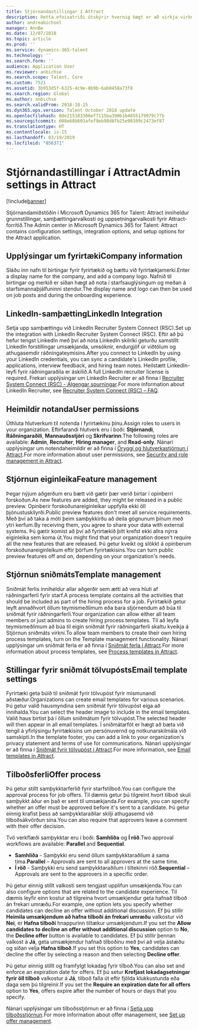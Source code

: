 ```yaml
---
title: Stjórnandastillingar í Attract
description: Þetta efnisatriði útskýrir hvernig hægt er að virkja virkni fyrir fyrirtæki og notendur í Attract.
author: andreabichsel
manager: AnnBe
ms.date: 12/07/2018
ms.topic: article
ms.prod: ''
ms.service: dynamics-365-talent
ms.technology: ''
ms.search.form: ''
audience: Application User
ms.reviewer: anbichse
ms.search.scope: Talent, Core
ms.custom: 7521
ms.assetid: 3b953d5f-6325-4c9e-8b9b-6ab0458a73f8
ms.search.region: Global
ms.author: anbichse
ms.search.validFrom: 2018-10-15
ms.dyn365.ops.version: Talent October 2018 update
ms.openlocfilehash: 0de215103306ef7115ba390b1b4855179979c77b
ms.sourcegitcommit: 608e68b603afef9eb98d8fb25e90109c2473ef87
ms.translationtype: HT
ms.contentlocale: is-IS
ms.lasthandoff: 03/19/2019
ms.locfileid: "856371"
---
```

# <a name="admin-settings-in-attract"></a><span data-ttu-id="4ba8d-103">Stjórnandastillingar í Attract</span><span class="sxs-lookup"><span data-stu-id="4ba8d-103">Admin settings in Attract</span></span>
[!include[banner](../includes/banner.md)]

<span data-ttu-id="4ba8d-104">Stjórnandamiðstöðin í Microsoft Dynamics 365 for Talent: Attract inniheldur grunnstillingar, samþættingarvalkosti og uppsetningarvalkosti fyrir Attract-forritið.</span><span class="sxs-lookup"><span data-stu-id="4ba8d-104">The Admin center in Microsoft Dynamics 365 for Talent: Attract contains configuration settings, integration options, and setup options for the Attract application.</span></span>

## <a name="company-information"></a><span data-ttu-id="4ba8d-105">Upplýsingar um fyrirtæki</span><span class="sxs-lookup"><span data-stu-id="4ba8d-105">Company information</span></span>

<span data-ttu-id="4ba8d-106">Sláðu inn nafn til birtingar fyrir fyrirtækið og bættu við fyrirtækjamerki.</span><span class="sxs-lookup"><span data-stu-id="4ba8d-106">Enter a display name for the company, and add a company logo.</span></span> <span data-ttu-id="4ba8d-107">Nafnið til birtingar og merkið er síðan hægt að nota í starfsauglýsingum og meðan á starfsmannaþjálfuninni stendur.</span><span class="sxs-lookup"><span data-stu-id="4ba8d-107">The display name and logo can then be used on job posts and during the onboarding experience.</span></span>

## <a name="linkedin-integration"></a><span data-ttu-id="4ba8d-108">LinkedIn-samþætting</span><span class="sxs-lookup"><span data-stu-id="4ba8d-108">LinkedIn Integration</span></span>

<span data-ttu-id="4ba8d-109">Setja upp samþættingu við LinkedIn Recruiter System Connect (RSC).</span><span class="sxs-lookup"><span data-stu-id="4ba8d-109">Set up the integration with LinkedIn Recruiter System Connect (RSC).</span></span> <span data-ttu-id="4ba8d-110">Eftir að þú hefur tengst LinkedIn með því að nota LinkedIn skilríki geturðu samstillt LinkedIn forstillingar umsækjanda, umsóknir, endurgjöf úr viðtölum og athugasemdir ráðningateymisins.</span><span class="sxs-lookup"><span data-stu-id="4ba8d-110">After you connect to LinkedIn by using your LinkedIn credentials, you can sync a candidate's LinkedIn profile, applications, interview feedback, and hiring team notes.</span></span> <span data-ttu-id="4ba8d-111">Heilstætt LinkedIn-leyfi fyrir ráðningaraðila er áskilið.</span><span class="sxs-lookup"><span data-stu-id="4ba8d-111">A full LinkedIn recruiter license is required.</span></span> <span data-ttu-id="4ba8d-112">Frekari upplýsingar um LinkedIn Recruiter er að finna í [Recruiter System Connect (RSC) - Algengar spurningar](https://www.linkedin.com/help/recruiter/answer/90483).</span><span class="sxs-lookup"><span data-stu-id="4ba8d-112">For more information about LinkedIn Recruiter, see [Recruiter System Connect (RSC) – FAQ](https://www.linkedin.com/help/recruiter/answer/90483).</span></span>

## <a name="user-permissions"></a><span data-ttu-id="4ba8d-113">Heimildir notanda</span><span class="sxs-lookup"><span data-stu-id="4ba8d-113">User permissions</span></span>

<span data-ttu-id="4ba8d-114">Úthluta hlutverkum til notenda í fyrirtækinu þínu.</span><span class="sxs-lookup"><span data-stu-id="4ba8d-114">Assign roles to users in your organization.</span></span> <span data-ttu-id="4ba8d-115">Eftirfarandi hlutverk eru í boði: **Stjórnandi**, **Ráðningaraðili**, **Mannauðsstjóri** og **Skrifvarinn**.</span><span class="sxs-lookup"><span data-stu-id="4ba8d-115">The following roles are available: **Admin**, **Recruiter**, **Hiring manager**, and **Read-only**.</span></span> <span data-ttu-id="4ba8d-116">Nánari upplýsingar um notendaheimildir er að finna í [Öryggi og hlutverkastjórnun í Attract](./security-attract.md).</span><span class="sxs-lookup"><span data-stu-id="4ba8d-116">For more information about user permissions, see [Security and role management in Attract](./security-attract.md).</span></span>

## <a name="feature-management"></a><span data-ttu-id="4ba8d-117">Stjórnun eiginleika</span><span class="sxs-lookup"><span data-stu-id="4ba8d-117">Feature management</span></span>

<span data-ttu-id="4ba8d-118">Þegar nýjum aðgerðum eru bætt við gætir þær verið birtar í opinberri forskoðun.</span><span class="sxs-lookup"><span data-stu-id="4ba8d-118">As new features are added, they might be released in a public preview.</span></span> <span data-ttu-id="4ba8d-119">Opinberir forskoðunareiginleikar uppfylla ekki öll þjónustuskilyrði.</span><span class="sxs-lookup"><span data-stu-id="4ba8d-119">Public preview features don't meet all service requirements.</span></span> <span data-ttu-id="4ba8d-120">Með því að taka á móti þeim samþykkirðu að deila gögnunum þínum með ytri kerfum.</span><span class="sxs-lookup"><span data-stu-id="4ba8d-120">By receiving them, you agree to share your data with external systems.</span></span> <span data-ttu-id="4ba8d-121">Þú gætir komist að því að fyrirtækið þitt krefst ekki allra nýrra eiginleika sem koma út.</span><span class="sxs-lookup"><span data-stu-id="4ba8d-121">You might find that your organization doesn't require all the new features that are released.</span></span> <span data-ttu-id="4ba8d-122">Þú getur kveikt og slökkt á opinberum forskoðunareiginleikum eftir þörfum fyrirtækisins.</span><span class="sxs-lookup"><span data-stu-id="4ba8d-122">You can turn public preview features off and on, depending on your organization's needs.</span></span>

## <a name="template-management"></a><span data-ttu-id="4ba8d-123">Stjórnun sniðmáts</span><span class="sxs-lookup"><span data-stu-id="4ba8d-123">Template management</span></span>

<span data-ttu-id="4ba8d-124">Sniðmát ferlis inniheldur allar aðgerðir sem ætti að vera hluti af ráðningarferli fyrir starf.</span><span class="sxs-lookup"><span data-stu-id="4ba8d-124">A process template contains all the activities that should be included as part of the hiring process for a job.</span></span> <span data-ttu-id="4ba8d-125">Fyrirtækið getur leyft annaðhvort öllum teymismeðlimum eða bara stjórnendum að búa til sniðmát fyrir ráðningarferli.</span><span class="sxs-lookup"><span data-stu-id="4ba8d-125">Your organization can allow either all team members or just admins to create hiring process templates.</span></span> <span data-ttu-id="4ba8d-126">Til að leyfa teymismeðlimum að búa til eigin sniðmát fyrir ráðningarferli skaltu kveikja á Stjórnun sniðmáts virkni.</span><span class="sxs-lookup"><span data-stu-id="4ba8d-126">To allow team members to create their own hiring process templates, turn on the Template management functionality.</span></span> <span data-ttu-id="4ba8d-127">Nánari upplýsingar um sniðmát ferla er að finna í [Sniðmát ferla í Attract](./process-templates-attract.md).</span><span class="sxs-lookup"><span data-stu-id="4ba8d-127">For more information about process templates, see [Process templates in Attract](./process-templates-attract.md).</span></span>

## <a name="email-template-settings"></a><span data-ttu-id="4ba8d-128">Stillingar fyrir sniðmát tölvupósts</span><span class="sxs-lookup"><span data-stu-id="4ba8d-128">Email template settings</span></span>

<span data-ttu-id="4ba8d-129">Fyrirtæki geta búið til sniðmát fyrir tölvupóst fyrir mismunandi aðstæður.</span><span class="sxs-lookup"><span data-stu-id="4ba8d-129">Organizations can create email templates for various scenarios.</span></span> <span data-ttu-id="4ba8d-130">Þú getur valið hausmyndina sem sniðmát fyrir tölvupóst eiga að innihalda.</span><span class="sxs-lookup"><span data-stu-id="4ba8d-130">You can select the header image to include in the email templates.</span></span> <span data-ttu-id="4ba8d-131">Valið haus birtist þá í öllum sniðmátum fyrir tölvupóst.</span><span class="sxs-lookup"><span data-stu-id="4ba8d-131">The selected header will then appear in all email templates.</span></span> <span data-ttu-id="4ba8d-132">Í sniðmátarfót er hægt að bæta við tengil á yfirlýsingu fyrirtækisins um persónuvernd og notkunarskilmála við samskipti.</span><span class="sxs-lookup"><span data-stu-id="4ba8d-132">In the template footer, you can add a link to your organization's privacy statement and terms of use for communications.</span></span> <span data-ttu-id="4ba8d-133">Nánari upplýsingar er að finna í [Sniðmát fyrir tölvupóst í Attract](./email-templates.md).</span><span class="sxs-lookup"><span data-stu-id="4ba8d-133">For more information, see [Email templates in Attract](./email-templates.md).</span></span>

## <a name="offer-process"></a><span data-ttu-id="4ba8d-134">Tilboðsferli</span><span class="sxs-lookup"><span data-stu-id="4ba8d-134">Offer process</span></span>

<span data-ttu-id="4ba8d-135">Þú getur stillt samþykktarferlið fyrir starfstilboð.</span><span class="sxs-lookup"><span data-stu-id="4ba8d-135">You can configure the approval process for job offers.</span></span> <span data-ttu-id="4ba8d-136">Til dæmis getur þú tilgreint hvort tilboð skuli samþykkt áður en það er sent til umsækjanda.</span><span class="sxs-lookup"><span data-stu-id="4ba8d-136">For example, you can specify whether an offer must be approved before it's sent to a candidate.</span></span> <span data-ttu-id="4ba8d-137">Þú getur einnig krafist þess að samþykktaraðilar skilji athugasemd við tilboðsákvörðun sína.</span><span class="sxs-lookup"><span data-stu-id="4ba8d-137">You can also require that approvers leave a comment with their offer decision.</span></span>

<span data-ttu-id="4ba8d-138">Tvö verkflæði samþykktar eru í boði: **Samhliða** og **Í röð**.</span><span class="sxs-lookup"><span data-stu-id="4ba8d-138">Two approval workflows are available: **Parallel** and **Sequential**.</span></span>

- <span data-ttu-id="4ba8d-139">**Samhliða** - Samþykki eru send öllum samþykktaraðilum á sama tíma.</span><span class="sxs-lookup"><span data-stu-id="4ba8d-139">**Parallel** – Approvals are sent to all approvers at the same time.</span></span>
- <span data-ttu-id="4ba8d-140">**Í röð** - Samþykki eru send samþykktaraðilum í tiltekinni röð.</span><span class="sxs-lookup"><span data-stu-id="4ba8d-140">**Sequential** – Approvals are sent to the approvers in a specific order.</span></span>

<span data-ttu-id="4ba8d-141">Þú getur einnig stillt valkosti sem tengjast upplifun umsækjenda.</span><span class="sxs-lookup"><span data-stu-id="4ba8d-141">You can also configure options that are related to the candidate experience.</span></span> <span data-ttu-id="4ba8d-142">Til dæmis leyfir einn kostur að tilgreina hvort umsækjendur geta hafnað tilboð án frekari umræðu.</span><span class="sxs-lookup"><span data-stu-id="4ba8d-142">For example, one option lets you specify whether candidates can decline an offer without additional discussion.</span></span> <span data-ttu-id="4ba8d-143">Ef þú stillir **Heimila umsækjendum að hafna tilboði án frekari umræðu** valkostur við **Nei**, er **Hafna tilboði** hnappurinn tiltækur umsækjendum.</span><span class="sxs-lookup"><span data-stu-id="4ba8d-143">If you set the **Allow candidates to decline an offer without additional discussion** option to **No**, the **Decline offer** button is available to candidates.</span></span> <span data-ttu-id="4ba8d-144">Ef þú stillir þennan valkost á **Já**, geta umsækjendur hafnað tilboðinu með því að velja ástæðu og síðan velja **Hafna tilboð**.</span><span class="sxs-lookup"><span data-stu-id="4ba8d-144">If you set this option to **Yes**, candidates can decline the offer by selecting a reason and then selecting **Decline offer**.</span></span>

<span data-ttu-id="4ba8d-145">Þú getur einnig stillt og framfylgt lokadag fyrir tilboð.</span><span class="sxs-lookup"><span data-stu-id="4ba8d-145">You can also set and enforce an expiration date for offers.</span></span> <span data-ttu-id="4ba8d-146">Ef þú setur **Krefjast lokadagsetningar fyrir öll tilboð** valkostur á **Já**, tilboð falla út eftir fjölda klukkustunda eða daga sem þú tilgreinir.</span><span class="sxs-lookup"><span data-stu-id="4ba8d-146">If you set the **Require an expiration date for all offers** option to **Yes**, offers expire after the number of hours or days that you specify.</span></span>

<span data-ttu-id="4ba8d-147">Nánari upplýsingar um tilboðsstjórnun er að finna í [Setja upp tilboðsstjórnun](./offer-setup.md).</span><span class="sxs-lookup"><span data-stu-id="4ba8d-147">For more information about offer management, see [Set up offer management](./offer-setup.md).</span></span>
